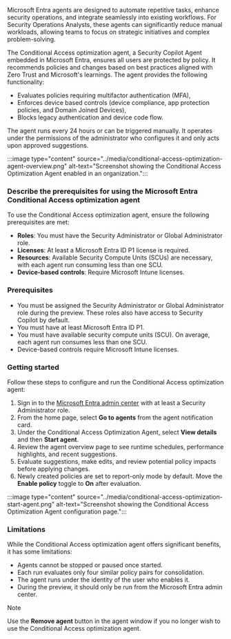 Microsoft Entra agents are designed to automate repetitive tasks, enhance security operations, and integrate seamlessly into existing workflows. For Security Operations Analysts, these agents can significantly reduce manual workloads, allowing teams to focus on strategic initiatives and complex problem-solving.

The Conditional Access optimization agent, a Security Copilot Agent embedded in Microsoft Entra, ensures all users are protected by policy. It recommends policies and changes based on best practices aligned with Zero Trust and Microsoft's learnings. The agent provides the following functionality:

- Evaluates policies requiring multifactor authentication (MFA),
- Enforces device based controls (device compliance, app protection policies, and Domain Joined Devices), 
- Blocks legacy authentication and device code flow.

The agent runs every 24 hours or can be triggered manually. It operates under the permissions of the administrator who configures it and only acts upon approved suggestions.

:::image type="content" source="../media/conditional-access-optimization-agent-overview.png" alt-text="Screenshot showing the Conditional Access Optimization Agent enabled in an organization.":::

### Describe the prerequisites for using the Microsoft Entra Conditional Access optimization agent

To use the Conditional Access optimization agent, ensure the following prerequisites are met:

- **Roles**: You must have the Security Administrator or Global Administrator role.
- **Licenses**: At least a Microsoft Entra ID P1 license is required.
- **Resources**: Available Security Compute Units (SCUs) are necessary, with each agent run consuming less than one SCU.
- **Device-based controls**: Require Microsoft Intune licenses.

### Prerequisites

- You must be assigned the Security Administrator or Global Administrator role during the preview. These roles also have access to Security Copilot by default.
- You must have at least Microsoft Entra ID P1.
- You must have available security compute units (SCU). On average, each agent run consumes less than one SCU.
- Device-based controls require Microsoft Intune licenses.

### Getting started

Follow these steps to configure and run the Conditional Access optimization agent:

1. Sign in to the [Microsoft Entra admin center](https://entra.microsoft.com) with at least a Security Administrator role.
2. From the home page, select **Go to agents** from the agent notification card.
3. Under the Conditional Access Optimization Agent, select **View details** and then **Start agent**.
4. Review the agent overview page to see runtime schedules, performance highlights, and recent suggestions.
5. Evaluate suggestions, make edits, and review potential policy impacts before applying changes.
6. Newly created policies are set to report-only mode by default. Move the **Enable policy** toggle to **On** after evaluation.

:::image type="content" source="../media/conditional-access-optimization-start-agent.png" alt-text="Screenshot showing the Conditional Access Optimization Agent configuration page.":::


### Limitations

While the Conditional Access optimization agent offers significant benefits, it has some limitations:

- Agents cannot be stopped or paused once started.
- Each run evaluates only four similar policy pairs for consolidation.
- The agent runs under the identity of the user who enables it.
- During the preview, it should only be run from the Microsoft Entra admin center.

> [!NOTE]
> Use the **Remove agent** button in the agent window if you no longer wish to use the Conditional Access optimization agent.